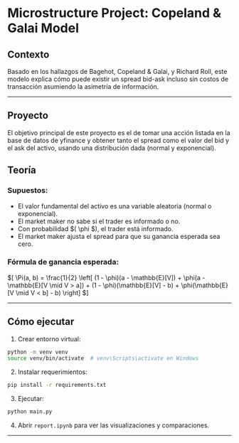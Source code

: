 # Microstructure Project: Copeland & Galai Model

## Contexto

Basado en los hallazgos de Bagehot, Copeland & Galai, y Richard Roll, este modelo explica cómo puede existir un spread bid-ask incluso sin costos de transacción asumiendo la asimetría de información.

---

## Proyecto
El objetivo principal de este proyecto es el de tomar una acción listada en la base de datos de yfinance y obtener tanto el spread como el valor del bid y el ask del activo, usando una distribución dada (normal y exponencial).

## Teoría

### Supuestos:
- El valor fundamental del activo es una variable aleatoria (normal o exponencial).
- El market maker no sabe si el trader es informado o no.
- Con probabilidad $( \phi $), el trader está informado.
- El market maker ajusta el spread para que su ganancia esperada sea cero.

### Fórmula de ganancia esperada:
$[
\Pi(a, b) = \frac{1}{2} \left[ (1 - \phi)(a - \mathbb{E}[V]) + \phi(a - \mathbb{E}[V \mid V > a]) + (1 - \phi)(\mathbb{E}[V] - b) + \phi(\mathbb{E}[V \mid V < b] - b) \right]
$]

---

## Cómo ejecutar

1. Crear entorno virtual:
```bash
python -m venv venv
source venv/bin/activate  # venv\Scripts\activate en Windows
```

2. Instalar requerimientos:
```bash
pip install -r requirements.txt
```

3. Ejecutar:
```bash
python main.py
```

4. Abrir `report.ipynb` para ver las visualizaciones y comparaciones.

---
